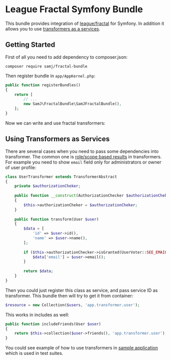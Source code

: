 League Fractal Symfony Bundle
=============================

This bundle provides integration of [league/fractal](https://github.com/thephpleague/fractal) for Symfony. In addition it allows you to use [transformers as a services](#using-transformers-as-services).

## Getting Started

First of all you need to add dependency to composer.json:

```
composer require samj/fractal-bundle
```

Then register bundle in `app/AppKernel.php`:

```php
public function registerBundles()
{
    return [
        // ...
        new SamJ\FractalBundle\SamJFractalBundle(),
    ];
}
```

Now we can write and use fractal transformers:

## Using Transformers as Services

There are several cases when you need to pass some dependencies into transformer. The common one is [role/scope based results](https://github.com/thephpleague/fractal/issues/327) in transformers. For example you need to show `email` field only for administrators or owner of user profile:

```php
class UserTransformer extends TransformerAbstract
{
    private $authorizationCheker;
    
    public function __construct(AuthorizationChecker $authorizationCheker)
    {
        $this->authorizationCheker = $authorizationCheker;
    }
    
    public function transform(User $user)
    {
        $data = [
            'id' => $user->id(),
            'name' => $user->name(),
        ];
        
        if ($this->authorizationChecker->isGranted(UserVoter::SEE_EMAIL, $user)) {
            $data['email'] = $user->email();
        }
        
        return $data;
    }
}
```

Then you could just register this class as service, and pass service ID as transformer. This bundle then will try to get it from container:

```php
$resource = new Collection($users, 'app.transformer.user');
```

This works in includes as well:

```php
public function includeFriends(User $user)
{    
    return $this->collection($user->friends(), 'app.transformer.user');
}
```

You could see example of how to use transformers in [sample application](tests/Fixtures) which is used in test suites.
